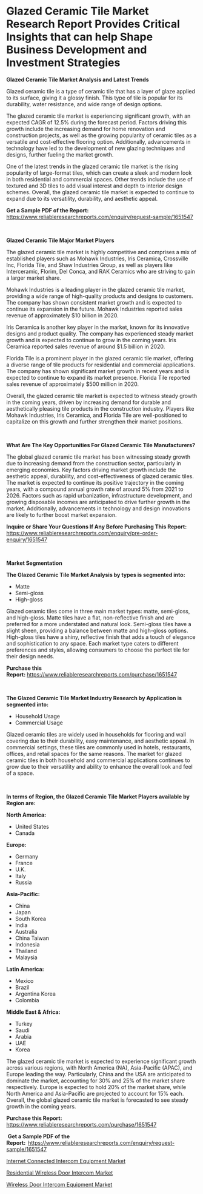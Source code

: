 <p><h1>Glazed Ceramic Tile Market Research Report Provides Critical Insights that can help Shape Business Development and Investment Strategies</h1></p><p><strong>Glazed Ceramic Tile Market Analysis and Latest Trends</strong></p>
<p><p>Glazed ceramic tile is a type of ceramic tile that has a layer of glaze applied to its surface, giving it a glossy finish. This type of tile is popular for its durability, water resistance, and wide range of design options.</p><p>The glazed ceramic tile market is experiencing significant growth, with an expected CAGR of 12.5% during the forecast period. Factors driving this growth include the increasing demand for home renovation and construction projects, as well as the growing popularity of ceramic tiles as a versatile and cost-effective flooring option. Additionally, advancements in technology have led to the development of new glazing techniques and designs, further fueling the market growth.</p><p>One of the latest trends in the glazed ceramic tile market is the rising popularity of large-format tiles, which can create a sleek and modern look in both residential and commercial spaces. Other trends include the use of textured and 3D tiles to add visual interest and depth to interior design schemes. Overall, the glazed ceramic tile market is expected to continue to expand due to its versatility, durability, and aesthetic appeal.</p></p>
<p><strong>Get a Sample PDF of the Report:&nbsp;</strong> <a href="https://www.reliableresearchreports.com/enquiry/request-sample/1651547">https://www.reliableresearchreports.com/enquiry/request-sample/1651547</a></p>
<p>&nbsp;</p>
<p><strong>Glazed Ceramic Tile Major Market Players</strong></p>
<p><p>The glazed ceramic tile market is highly competitive and comprises a mix of established players such as Mohawk Industries, Iris Ceramica, Crossville Inc, Florida Tile, and Shaw Industries Group, as well as players like Interceramic, Florim, Del Conca, and RAK Ceramics who are striving to gain a larger market share.</p><p>Mohawk Industries is a leading player in the glazed ceramic tile market, providing a wide range of high-quality products and designs to customers. The company has shown consistent market growth and is expected to continue its expansion in the future. Mohawk Industries reported sales revenue of approximately $10 billion in 2020.</p><p>Iris Ceramica is another key player in the market, known for its innovative designs and product quality. The company has experienced steady market growth and is expected to continue to grow in the coming years. Iris Ceramica reported sales revenue of around $1.5 billion in 2020.</p><p>Florida Tile is a prominent player in the glazed ceramic tile market, offering a diverse range of tile products for residential and commercial applications. The company has shown significant market growth in recent years and is expected to continue to expand its market presence. Florida Tile reported sales revenue of approximately $500 million in 2020.</p><p>Overall, the glazed ceramic tile market is expected to witness steady growth in the coming years, driven by increasing demand for durable and aesthetically pleasing tile products in the construction industry. Players like Mohawk Industries, Iris Ceramica, and Florida Tile are well-positioned to capitalize on this growth and further strengthen their market positions.</p></p>
<p>&nbsp;</p>
<p><strong>What Are The Key Opportunities For Glazed Ceramic Tile Manufacturers?</strong></p>
<p><p>The global glazed ceramic tile market has been witnessing steady growth due to increasing demand from the construction sector, particularly in emerging economies. Key factors driving market growth include the aesthetic appeal, durability, and cost-effectiveness of glazed ceramic tiles. The market is expected to continue its positive trajectory in the coming years, with a compound annual growth rate of around 5% from 2021 to 2026. Factors such as rapid urbanization, infrastructure development, and growing disposable incomes are anticipated to drive further growth in the market. Additionally, advancements in technology and design innovations are likely to further boost market expansion.</p></p>
<p><strong>Inquire or Share Your Questions If Any Before Purchasing This Report:</strong> <a href="https://www.reliableresearchreports.com/enquiry/pre-order-enquiry/1651547">https://www.reliableresearchreports.com/enquiry/pre-order-enquiry/1651547</a></p>
<p>&nbsp;</p>
<p><strong>Market Segmentation</strong></p>
<p><strong>The Glazed Ceramic Tile Market Analysis by types is segmented into:</strong></p>
<p><ul><li>Matte</li><li>Semi-gloss</li><li>High-gloss</li></ul></p>
<p><p>Glazed ceramic tiles come in three main market types: matte, semi-gloss, and high-gloss. Matte tiles have a flat, non-reflective finish and are preferred for a more understated and natural look. Semi-gloss tiles have a slight sheen, providing a balance between matte and high-gloss options. High-gloss tiles have a shiny, reflective finish that adds a touch of elegance and sophistication to any space. Each market type caters to different preferences and styles, allowing consumers to choose the perfect tile for their design needs.</p></p>
<p><strong>Purchase this Report:&nbsp;</strong><a href="https://www.reliableresearchreports.com/purchase/1651547">https://www.reliableresearchreports.com/purchase/1651547</a></p>
<p>&nbsp;</p>
<p><strong>The Glazed Ceramic Tile Market Industry Research by Application is segmented into:</strong></p>
<p><ul><li>Household Usage</li><li>Commercial Usage</li></ul></p>
<p><p>Glazed ceramic tiles are widely used in households for flooring and wall covering due to their durability, easy maintenance, and aesthetic appeal. In commercial settings, these tiles are commonly used in hotels, restaurants, offices, and retail spaces for the same reasons. The market for glazed ceramic tiles in both household and commercial applications continues to grow due to their versatility and ability to enhance the overall look and feel of a space.</p></p>
<p>&nbsp;</p>
<p><strong>In terms of Region, the Glazed Ceramic Tile Market Players available by Region are:</strong></p>
<p>
    <p> <strong> North America: </strong>
        <ul>
            <li>United States</li>
            <li>Canada</li>
        </ul>
        </p> 
    <p> <strong> Europe: </strong>
        <ul>
            <li>Germany</li>
            <li>France</li>
            <li>U.K.</li>
            <li>Italy</li>
            <li>Russia</li>
        </ul>
        </p> 
    <p> <strong> Asia-Pacific: </strong>
        <ul>
            <li>China</li>
            <li>Japan</li>
            <li>South Korea</li>
            <li>India</li>
            <li>Australia</li>
            <li>China Taiwan</li>
            <li>Indonesia</li>
            <li>Thailand</li>
            <li>Malaysia</li>
        </ul>
        </p> 
    <p> <strong> Latin America: </strong>
        <ul>
            <li>Mexico</li>
            <li>Brazil</li>
            <li>Argentina Korea</li>
            <li>Colombia</li>
        </ul>
        </p> 
    <p> <strong> Middle East & Africa: </strong>
        <ul>
            <li>Turkey</li>
            <li>Saudi</li>
            <li>Arabia</li>
            <li>UAE</li>
            <li>Korea</li>
        </ul>
    </p>
    </p>
<p><p>The glazed ceramic tile market is expected to experience significant growth across various regions, with North America (NA), Asia-Pacific (APAC), and Europe leading the way. Particularly, China and the USA are anticipated to dominate the market, accounting for 30% and 25% of the market share respectively. Europe is expected to hold 20% of the market share, while North America and Asia-Pacific are projected to account for 15% each. Overall, the global glazed ceramic tile market is forecasted to see steady growth in the coming years.</p></p>
<p><strong>Purchase this Report: </strong><a href="https://www.reliableresearchreports.com/purchase/1651547">https://www.reliableresearchreports.com/purchase/1651547</a></p>
<p>&nbsp;<strong>Get a Sample PDF of the Report:&nbsp;&nbsp;</strong><a href="https://www.reliableresearchreports.com/enquiry/request-sample/1651547">https://www.reliableresearchreports.com/enquiry/request-sample/1651547</a></p>
<p><strong></strong></p>
<p><p><a href="https://view.publitas.com/reportprime-1/internet-connected-intercom-equipment-market-size-evaluating-its-market-trends-growth-and-projections-2023-2030/">Internet Connected Intercom Equipment Market</a></p><p><a href="https://view.publitas.com/reportprime-1/insights-into-residential-wireless-door-intercom-market-size-analysing-market-share-trends-and-growth-from-2023-to-2030/">Residential Wireless Door Intercom Market</a></p><p><a href="https://view.publitas.com/reportprime-1/wireless-door-intercom-equipment-market-research-report-provides-critical-insights-that-can-help-shape-business-development-and-investment-strategies/">Wireless Door Intercom Equipment Market</a></p></p>